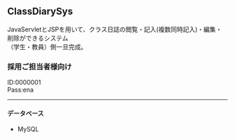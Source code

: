 ## ClassDiarySys

JavaServletとJSPを用いて、クラス日誌の閲覧・記入(複数同時記入)・編集・削除ができるシステム<br>
（学生・教員）側一旦完成。


### 採用ご担当者様向け

ID:0000001<br>
Pass:ena

----
#### データベース
- MySQL
